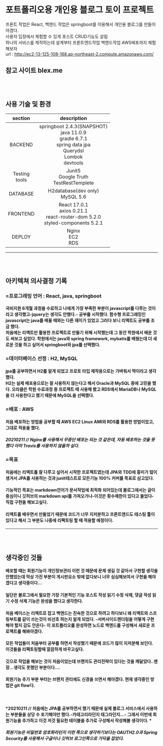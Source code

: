 # 포트폴리오용 개인용 블로그 토이 프로젝트

프론트 작업은 React, 백엔드 작업은 springboot를 이용해서 개인용 블로그를 만들어야겠다. <br/>
사용자 입장에서 체험할 수 있게 포스트 CRUD기능도 살림<br>
하나의 서비스를 제작하는데 설계부터 프론트엔드작업 백엔드작업 AWS배포까지 체험해보자<br>
url : http://ec2-13-125-108-168.ap-northeast-2.compute.amazonaws.com/

참고 사이트 blex.me  
---
<br/>
<br/>

## 사용 기술 및 환경
|section|description|
|:--:|:--:|
|BACKEND|springboot 2.4.3(SNAPSHOT)<br/>java 11.0.9<br/>gradle 6.7.1<br/>spring data jpa<br/>Querydsl<br/>Lombok<br/>devtools|
|Testing<br/>tools|Junit5<br/>Google Truth<br/>TestRestTemplete
|DATABASE| H2database(dev only)<br/>MySQL 5.6|
|FRONTEND| React 17.0.1<br/>axios 0.21.1<br>react-router-dom 5.2.0<br/>styled-components 5.2.1|
|DEPLOY|Nginx<br/>EC2<br/>RDS|
---
<br/><br/>

## 아키텍쳐 의사결정 기록
### =프로그래밍 언어 : React, java, springboot
#### 국비지원 6개월 과정을 수료하고 나에게 가장 부족한 부분이 javascript를 다루는 것이라고 생각했고-jquery는 생각도 안했다.- 공부를 시작했다. 함수형 프로그래밍인 javascript는 java를 배울 때와는 다른 재미가 있었고 그러다 보니 리액트도 공부를 조금 했다. <br/> 처음에는 리액트만 활용한 프로젝트로 만들기 위해 시작했는데 그 동안 학원에서 배운 것도 써보고 싶었다. 학원에서는 java와 spring framework, mybatis를 배웠는데 더 새로운 것을 하고 싶어서 springboot와 jpa를 선택했다.

### =데이터베이스 선정 : H2, MySQL
#### jpa를 공부하면서 H2를 알게 되었고 프로토 타입 제작용으로는 가벼워서 딱이라고 생각했다. <br/> H2는 실제 배포용으로는 잘 사용하지 않는다고 해서 Oracle과 MySQL 중에 고민을 했다. 오라클은 학원 수료과정 중 프로젝트 때 사용해 봤고 RDS에서 MariaDB나 MySQL을 더 사용한다고 했기 때문에 MySQL을 선택했다.

### =배포 : AWS
#### 처음 배포하는 방법을 공부할 때 AWS EC2 Linux AMI와 RDS를 활용한 방법이었고, 그대로 적용을 했다. 
#### *20210211 // Nginx를 사용해서 무중단 배포는 되는 것 같은데, 자동 배포하는 것을 못했다 아마 Travis를 사용하지 않을까 싶다.*

### =목표
#### 처음에는 리액트를 잘 다루고 싶어서 시작한 프로젝트였는데 JPA와 TDD에 흥미가 많이 생겨서 JPA를 사용하는 것과 junit테스트로 모든기능 100% 커버를 목표로 삼고있다.
#### 기능적인 목표는 markdown언어가 문서작업에 최적화 되어있는데 블로그에서는 글이 중심이니 깃허브의 markdown api를 가져오거나-이것은 횟수제한이 있다고 들었다- 직접 구현을 해보고싶다.
#### 리액트를 배우면서 만들었기 때문에 코드가 너무 지저분하고 프론트엔드도 테스팅 툴이 있다고 해서 그 부분도 나중에 리팩토링 할 때 적용할 예정이다.
---

<br/>
<br/>

## 생각중인 것들
#### 배포할 때는 회원기능이 개인정보관리 이런 것 때문에 문제 생길 것 같아서 구현할 생각을 안했었는데 막상 가진 부분이 게시판요소 밖에 없다보니 너무 심심해보여서 구현을 해야겠다고 생각중이다...
#### 일단은 블로그에서 필요한 가장 기본적인 기능 포스트 작성 읽기 수정 삭제, 댓글 작성 읽기 수정 삭제 기능은 완성을 했다고 생각한다. 
#### 처음 베이스는 리액트로 잡고 백엔드는 친숙한 것으로 하려고 하다보니 왜 리액트와 스프링부트를 같이 쓰는것이 비선호 하는지 알게 되었다. -서버사이드렌더링을 어떻게 구현해야 할지 감도 안온다- 이 포트폴리오를 완성하면 노드로 백엔드를 구성해서 새로운 프로젝트를 해봐야겠다.
#### 모든 작업들이 처음부터 공부를 하면서 작성했기 때문에 코드가 많이 지저분해 보인다. 이것들을 리팩토링할때 깔끔하게 바꾸고싶다.
#### 깃으로 작업을 해보는 것이 처음이었는데 브랜치도 관리전략이 있다는 것을 깨달았다..젠장...생각도 못했던 부분이다....
#### 회원기능 추가 부분 부터는 브랜치 관리에도 신경을 쓰면서 해야겠다.  현재 생각중인 방법은 git flow다.
<br/>

#### *20210211 // 처음에는 JPA를 공부하면서 했기 때문에 실제 블로그 서비스에서 사용하는 부분들을 상당 수 포기해야만 했다.-카테고리라던지 태그라던지...- 그래서 이번에 회원기능을 추가하고 이것 저것 필요한 테이블을 추가로 구성해서 작성해볼 생각이다. *
#### *회원기능은 비밀번호 암호화라던지 이런 쪽으로 생각하기보다는 OAUTH2.0과 Spring Security를 사용해서 구글이나 깃허브 로그인쪽으로 가닥을 잡았다.*
